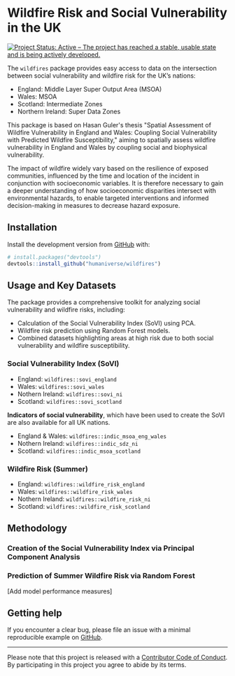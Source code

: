 # Wildfire Risk and Social Vulnerability in the UK </a>

<!-- badges: start -->

[![Project Status: Active – The project has reached a stable, usable
state and is being actively
developed.](https://www.repostatus.org/badges/latest/active.svg)](https://www.repostatus.org/#active)

<!-- badges: end -->

The `wildfires` package provides easy access to data on the intersection between
social vulnerability and wildfire risk for the UK’s nations:

-   England: Middle Layer Super Output Area (MSOA)
-   Wales: MSOA
-   Scotland: Intermediate Zones
-   Northern Ireland: Super Data Zones

This package is based on Hasan Guler's thesis "Spatial Assessment of Wildfire Vulnerability in England and Wales: Coupling Social Vulnerability with Predicted Wildfire Susceptibility," aiming to spatially assess wildfire vulnerability in England and Wales by coupling social and biophysical vulnerability.

The impact of wildfire widely vary based on the resilience of exposed communities, influenced by the time and location of the incident in conjunction with socioeconomic variables. It is therefore necessary to gain a deeper understanding of how socioeconomic disparities intersect with environmental hazards, to enable targeted interventions and informed decision-making in measures to decrease hazard exposure. 

## Installation

Install the development version from
[GitHub](https://github.com/) with:

``` r
# install.packages("devtools")
devtools::install_github("humaniverse/wildfires")
```

## Usage and Key Datasets

The package provides a comprehensive toolkit for analyzing social vulnerability and wildfire risks, including:

- Calculation of the Social Vulnerability Index (SoVI) using PCA.
- Wildfire risk prediction using Random Forest models.
- Combined datasets highlighting areas at high risk due to both social vulnerability and wildfire susceptibility.

### Social Vulnerability Index (SoVI)

-   England: `wildfires::sovi_england`
-   Wales: `wildfires::sovi_wales`
-   Nothern Ireland: `wildfires::sovi_ni`
-   Scotland: `wildfires::sovi_scotland`

**Indicators of social vulnerability**, which have been used to create
the SoVI are also available for all UK nations.

-   England & Wales: `wildfires::indic_msoa_eng_wales`
-   Nothern Ireland: `wildfires::indic_sdz_ni`
-   Scotland: `wildfires::indic_msoa_scotland`


### Wildfire Risk (Summer)

-   England: `wildfires::wildfire_risk_england`
-   Wales: `wildfires::wildfire_risk_wales`
-   Nothern Ireland: `wildfires::wildfire_risk_ni`
-   Scotland: `wildfires::wildfire_risk_scotland`

## Methodology

### Creation of the Social Vulnerability Index via Principal Component Analysis

### Prediction of Summer Wildfire Risk via Random Forest

[Add model performance measures]

## Getting help

If you encounter a clear bug, please file an issue with a minimal
reproducible example on
[GitHub](https://github.com/humaniverse/wildfires/issues).

------------------------------------------------------------------------

Please note that this project is released with a [Contributor Code of
Conduct](https://www.contributor-covenant.org/version/2/0/code_of_conduct/).
By participating in this project you agree to abide by its terms.
